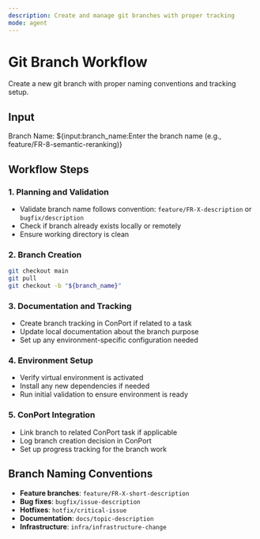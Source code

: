```yaml
---
description: Create and manage git branches with proper tracking
mode: agent
---
```


# Git Branch Workflow

Create a new git branch with proper naming conventions and tracking setup.

## Input

Branch Name: ${input:branch_name:Enter the branch name (e.g., feature/FR-8-semantic-reranking)}

## Workflow Steps

### 1. Planning and Validation

- Validate branch name follows convention: `feature/FR-X-description` or `bugfix/description`
- Check if branch already exists locally or remotely
- Ensure working directory is clean

### 2. Branch Creation

```bash
git checkout main
git pull
git checkout -b "${branch_name}"
```

### 3. Documentation and Tracking

- Create branch tracking in ConPort if related to a task
- Update local documentation about the branch purpose
- Set up any environment-specific configuration needed

### 4. Environment Setup

- Verify virtual environment is activated
- Install any new dependencies if needed
- Run initial validation to ensure environment is ready

### 5. ConPort Integration

- Link branch to related ConPort task if applicable
- Log branch creation decision in ConPort
- Set up progress tracking for the branch work

## Branch Naming Conventions

- **Feature branches**: `feature/FR-X-short-description`
- **Bug fixes**: `bugfix/issue-description`
- **Hotfixes**: `hotfix/critical-issue`
- **Documentation**: `docs/topic-description`
- **Infrastructure**: `infra/infrastructure-change`
